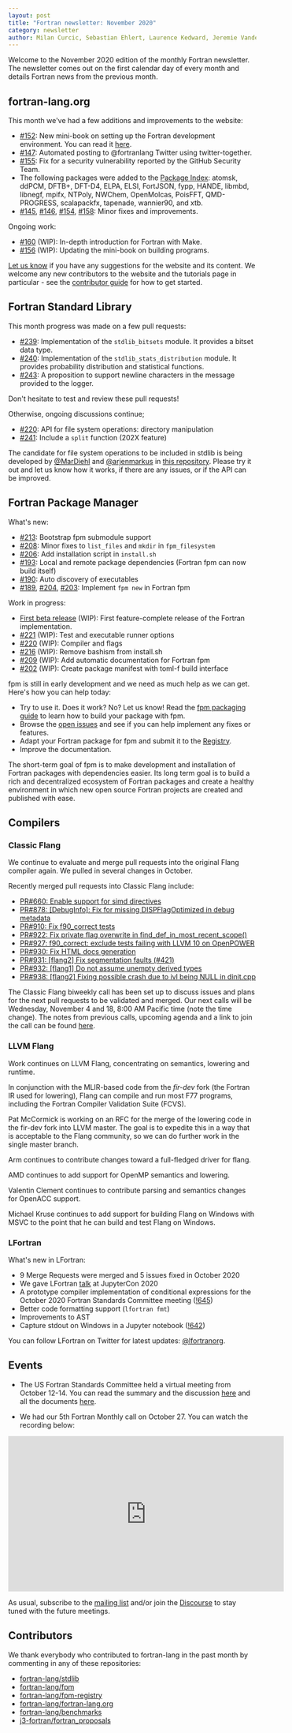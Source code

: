 ```yaml
---
layout: post
title: "Fortran newsletter: November 2020"
category: newsletter
author: Milan Curcic, Sebastian Ehlert, Laurence Kedward, Jeremie Vandenplas, Ivan Pribec, Ondřej Čertík, Gary Klimowicz, Brad Richardson
---
```


Welcome to the November 2020 edition of the monthly Fortran newsletter.
The newsletter comes out on the first calendar day of every month and details
Fortran news from the previous month.

<ul id="page-nav"></ul>

## fortran-lang.org

This month we've had a few additions and improvements to the website:

* [#152](https://github.com/fortran-lang/fortran-lang.org/pull/152):
New mini-book on setting up the Fortran development environment.
You can read it [here](https://fortran-lang.org/learn/os_setup).
* [#147](https://github.com/fortran-lang/fortran-lang.org/pull/147):
Automated posting to @fortranlang Twitter using twitter-together.
* [#155](https://github.com/fortran-lang/fortran-lang.org/pull/155):
Fix for a security vulnerability reported by the GitHub Security Team.
* The following packages were added to the
[Package Index](https://fortran-lang.org/packages):
atomsk, ddPCM, DFTB+, DFT-D4, ELPA, ELSI, FortJSON, fypp, HANDE, libmbd, libnegf,
mpifx, NTPoly, NWChem, OpenMolcas, PoisFFT, QMD-PROGRESS, scalapackfx,
tapenade, wannier90, and xtb.
* [#145](https://github.com/fortran-lang/fortran-lang.org/pull/145),
[#146](https://github.com/fortran-lang/fortran-lang.org/pull/146),
[#154](https://github.com/fortran-lang/fortran-lang.org/pull/154),
[#158](https://github.com/fortran-lang/fortran-lang.org/pull/158):
Minor fixes and improvements.

Ongoing work:

* [#160](https://github.com/fortran-lang/fortran-lang.org/pull/160) (WIP):
In-depth introduction for Fortran with Make.
* [#156](https://github.com/fortran-lang/fortran-lang.org/pull/156) (WIP):
Updating the mini-book on building programs.

[Let us know](https://github.com/fortran-lang/fortran-lang.org/issues) if you have any suggestions for the website and its content.
We welcome any new contributors to the website and the tutorials page in particular - see the [contributor guide](https://github.com/fortran-lang/fortran-lang.org/blob/HEAD/CONTRIBUTING.md) for how to get started.

## Fortran Standard Library

This month progress was made on a few pull requests:

* [#239](https://github.com/fortran-lang/stdlib/pull/239): Implementation of the `stdlib_bitsets` module. It provides a bitset data type.
* [#240](https://github.com/fortran-lang/stdlib/pull/240): Implementation of the `stdlib_stats_distribution` module. It provides probability distribution and statistical functions.
* [#243](https://github.com/fortran-lang/stdlib/pull/243): A proposition to support newline characters in the message provided to the logger.

Don't hesitate to test and review these pull requests!

Otherwise, ongoing discussions continue;
 * [#220](https://github.com/fortran-lang/stdlib/pull/220): API for file system operations: directory manipulation
 * [#241](https://github.com/fortran-lang/stdlib/pull/241): Include a `split` function (202X feature)


The candidate for file system operations to be included in stdlib is being developed by
[@MarDiehl](https://github.com/MarDiehl) and [@arjenmarkus](https://github.com/arjenmarkus)
in [this repository](https://github.com/MarDiehl/stdlib_os).
Please try it out and let us know how it works, if there are any issues, or if the API can be improved.

## Fortran Package Manager

What's new:

* [#213](https://github.com/fortran-lang/fpm/issues/213): Bootstrap fpm submodule support
* [#208](https://github.com/fortran-lang/fpm/issues/208): Minor fixes to `list_files` and `mkdir` in `fpm_filesystem`
* [#206](https://github.com/fortran-lang/fpm/issues/206): Add installation script in `install.sh`
* [#193](https://github.com/fortran-lang/fpm/issues/193): Local and remote package dependencies (Fortran fpm can now build itself)
* [#190](https://github.com/fortran-lang/fpm/issues/190): Auto discovery of executables
* [#189](https://github.com/fortran-lang/fpm/issues/189),
[#204](https://github.com/fortran-lang/fpm/issues/204),
[#203](https://github.com/fortran-lang/fpm/issues/203): Implement `fpm new` in Fortran fpm

Work in progress:

* [First beta release](https://github.com/fortran-lang/fpm/milestone/1) (WIP): First feature-complete release of the Fortran implementation.
* [#221](https://github.com/fortran-lang/fpm/issues/221) (WIP): Test and executable runner options
* [#220](https://github.com/fortran-lang/fpm/issues/220) (WIP): Compiler and flags
* [#216](https://github.com/fortran-lang/fpm/issues/216) (WIP): Remove bashism from install.sh
* [#209](https://github.com/fortran-lang/fpm/issues/209) (WIP): Add automatic documentation for Fortran fpm
* [#202](https://github.com/fortran-lang/fpm/issues/202) (WIP): Create package manifest with toml-f build interface

fpm is still in early development and we need as much help as we can get.
Here's how you can help today:

* Try to use it. Does it work? No? Let us know! Read the [fpm packaging guide](https://github.com/fortran-lang/fpm/blob/HEAD/PACKAGING.md) to learn how to build your package with fpm.
* Browse the [open issues](https://github.com/fortran-lang/fpm/issues) and see if you can help implement any fixes or features.
* Adapt your Fortran package for fpm and submit it to the [Registry](https://github.com/fortran-lang/fpm-registry).
* Improve the documentation.

The short-term goal of fpm is to make development and installation of Fortran packages with dependencies easier.
Its long term goal is to build a rich and decentralized ecosystem of Fortran packages and create a healthy
environment in which new open source Fortran projects are created and published with ease.

## Compilers

### Classic Flang

We continue to evaluate and merge pull requests into the original Flang
compiler again. We pulled in several changes in October.

Recently merged pull requests into Classic Flang include:
* [PR#660: Enable support for simd directives](https://github.com/flang-compiler/flang/pull/660)
* [PR#878: [DebugInfo]: Fix for missing DISPFlagOptimized in debug metadata](https://github.com/flang-compiler/flang/pull/878)
* [PR#910: Fix f90_correct tests](https://github.com/flang-compiler/flang/pull/910)
* [PR#922: Fix private flag overwrite in find_def_in_most_recent_scope()](https://github.com/flang-compiler/flang/pull/922)
* [PR#927: f90_correct: exclude tests failing with LLVM 10 on OpenPOWER](https://github.com/flang-compiler/flang/pull/927)
* [PR#930: Fix HTML docs generation](https://github.com/flang-compiler/flang/pull/930)
* [PR#931: [flang2] Fix segmentation faults (#421)](https://github.com/flang-compiler/flang/pull/931)
* [PR#932: [flang1] Do not assume unempty derived types](https://github.com/flang-compiler/flang/pull/932)
* [PR#938: [flang2] Fixing possible crash due to ivl being NULL in dinit.cpp](https://github.com/flang-compiler/flang/pull/938)

The Classic Flang biweekly call has been set up to discuss issues and plans
for the next pull requests to be validated and merged. Our next calls will be
Wednesday, November 4 and 18, 8:00 AM Pacific time (note the time change).
The notes from previous calls, upcoming agenda and a link to join the call can be found
[here](https://docs.google.com/document/d/1-OuiKx4d7O6eLEJDBDKSRnSiUO2rgRR-c2Ga4AkrzOI).

### LLVM Flang

Work continues on LLVM Flang, concentrating on semantics, lowering and runtime.

In conjunction with the MLIR-based code from the _fir-dev_ fork (the Fortran
IR used for lowering), Flang can compile and run most F77 programs,
including the Fortran Compiler Validation Suite (FCVS).

Pat McCormick is working on an RFC for the merge of the lowering code
in the fir-dev fork into LLVM master.
The goal is to expedite this in a way that is acceptable to the Flang community,
so we can do further work in the single master branch.

Arm continues to contribute changes toward a full-fledged driver for flang.

AMD continues to add support for OpenMP semantics and lowering.

Valentin Clement continues to contribute parsing and semantics changes for
OpenACC support.

Michael Kruse continues to add support for building Flang on Windows with MSVC
to the point that he can build and test Flang on Windows.

### LFortran

What's new in LFortran:

* 9 Merge Requests were merged and 5 issues fixed in October 2020
* We gave LFortran
  [talk](https://cfp.jupytercon.com/2020/schedule/presentation/169/lfortran-interactive-llvm-based-fortran-compiler-for-modern-architectures/)
  at JupyterCon 2020
* A prototype compiler implementation of conditional expressions for the
  October 2020 Fortran Standards Committee meeting
  ([!645](https://gitlab.com/lfortran/lfortran/-/merge_requests/645))
* Better code formatting support (`lfortran fmt`)
* Improvements to AST
* Capture stdout on Windows in a Jupyter notebook
  ([!642](https://gitlab.com/lfortran/lfortran/-/merge_requests/642))

You can follow LFortran on Twitter for latest updates: [@lfortranorg](https://twitter.com/lfortranorg).

## Events

* The US Fortran Standards Committee held a virtual meeting from October 12-14.
You can read the summary and the discussion [here](https://github.com/j3-fortran/fortran_proposals/issues/185) and all the documents [here](https://j3-fortran.org/doc/meeting/222).

* We had our 5th Fortran Monthly call on October 27.
You can watch the recording below:

<iframe width="560" height="315" src="https://www.youtube-nocookie.com/embed/om869cZHeRU" frameborder="0" allow="accelerometer; autoplay; encrypted-media; gyroscope; picture-in-picture" allowfullscreen></iframe>

As usual, subscribe to the [mailing list](https://groups.io/g/fortran-lang) and/or
join the [Discourse](https://fortran-lang.discourse.group) to stay tuned with the future meetings.

## Contributors

We thank everybody who contributed to fortran-lang in the past month by
commenting in any of these repositories:

* [fortran-lang/stdlib](https://github.com/fortran-lang/stdlib)
* [fortran-lang/fpm](https://github.com/fortran-lang/fpm)
* [fortran-lang/fpm-registry](https://github.com/fortran-lang/fpm-registry)
* [fortran-lang/fortran-lang.org](https://github.com/fortran-lang/fortran-lang.org)
* [fortran-lang/benchmarks](https://github.com/fortran-lang/benchmarks)
* [j3-fortran/fortran_proposals](https://github.com/j3-fortran/fortran_proposals)

<div id="gh-contributors" data-startdate="October 01 2020" data-enddate="October 31 2020" height="500px"></div>
